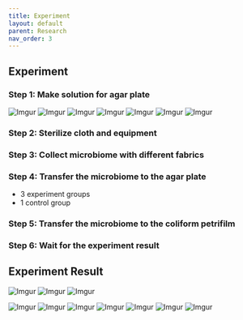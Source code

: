 ```yaml
---
title: Experiment
layout: default
parent: Research
nav_order: 3
---
```


## Experiment
### Step 1: Make solution for agar plate
![Imgur](https://i.imgur.com/kV1FpcV.jpg)
![Imgur](https://i.imgur.com/B4Om5xB.jpg)
![Imgur](https://i.imgur.com/mm4RFv9.jpg)
![Imgur](https://i.imgur.com/vQ6CcrO.jpg)
![Imgur](https://i.imgur.com/5l0blWz.jpg)
![Imgur](https://i.imgur.com/L5IL25H.jpg)
![Imgur](https://i.imgur.com/UY8BAgr.jpg)

### Step 2: Sterilize cloth and equipment

### Step 3: Collect microbiome with different fabrics

### Step 4: Transfer the microbiome to the agar plate
- 3 experiment groups
- 1 control group

### Step 5: Transfer the microbiome to the coliform petrifilm

### Step 6: Wait for the experiment result

## Experiment Result
![Imgur](https://i.imgur.com/Bqw6Juf.jpg)
![Imgur](https://i.imgur.com/Gcttan9.jpg)
![Imgur](https://i.imgur.com/qnY7jHp.jpg)

![Imgur](https://i.imgur.com/r5mszJg.jpg)
![Imgur](https://i.imgur.com/JhohCz8.jpg)
![Imgur](https://i.imgur.com/YPxTyDa.jpg)
![Imgur](https://i.imgur.com/UWr8hJO.jpg)
![Imgur](https://i.imgur.com/r5mszJg.jpg)
![Imgur](https://i.imgur.com/JoMR4Wu.jpg)
![Imgur](https://i.imgur.com/5frgLMg.jpg)


